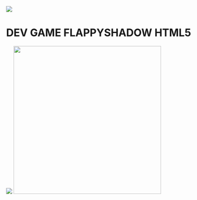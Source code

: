 
<img src="https://raw.githubusercontent.com/FllapyShadow/FllapyShadow/main/icon.png">

# DEV GAME FLAPPYSHADOW HTML5 

<img src="https://raw.githubusercontent.com/FllapyShadow/FllapyShadow/main/img/mati.png">
<img width="400" height="400" src="https://raw.githubusercontent.com/FllapyShadow/FllapyShadow/main/l1oad.gif">
